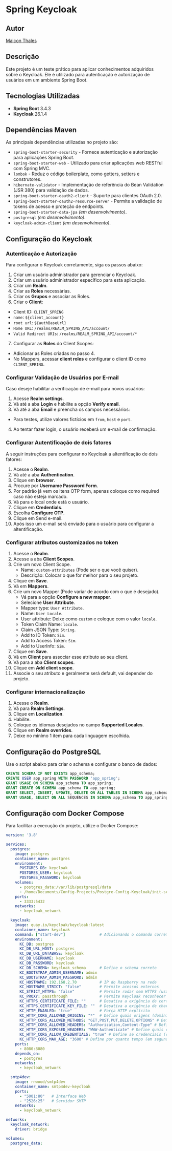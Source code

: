 # Spring Keycloak

## Autor

[Maicon Thales](https://www.linkedin.com/in/maicon-thales-555996110/)

## Descrição

Este projeto é um teste prático para aplicar conhecimentos adquiridos sobre o Keycloak. Ele é utilizado para autenticação e autorização de usuários em um ambiente Spring Boot.

## Tecnologias Utilizadas

- **Spring Boot** 3.4.3
- **Keycloak** 26.1.4

## Dependências Maven

As principais dependências utilizadas no projeto são:

- `spring-boot-starter-security` - Fornece autenticação e autorização para aplicações Spring Boot.
- `spring-boot-starter-web` - Utilizado para criar aplicações web RESTful com Spring MVC.
- `lombok` - Reduz o código boilerplate, como getters, setters e construtores.
- `hibernate-validator` - Implementação de referência do Bean Validation (JSR 380) para validação de dados.
- `spring-boot-starter-oauth2-client` - Suporte para clientes OAuth 2.0.
- `spring-boot-starter-oauth2-resource-server` - Permite a validação de tokens de acesso e proteção de endpoints.
- `spring-boot-starter-data-jpa` *(em desenvolvimento)*.
- `postgresql` *(em desenvolvimento)*.
- `keycloak-admin-client` *(em desenvolvimento)*.

## Configuração do Keycloak

### Autenticação e Autorização

Para configurar o Keycloak corretamente, siga os passos abaixo:

1. Criar um usuário administrador para gerenciar o Keycloak.
2. Criar um usuário administrador específico para esta aplicação.
3. Criar um **Realm**.
4. Criar as **Roles** necessárias.
5. Criar os **Grupos** e associar as Roles.
6. Criar o **Client**:
  - Client ID: `CLIENT_SPRING`
  - `name`: `${client_account}`
  - `root url`: `${authBaseUrl}`
  - `Home URL`: `/realms/REALM_SPRING_API/account/`
  - `Valid Redirect URIs`: `/realms/REALM_SPRING_API/account/*`
7. Configurar as **Roles** do Client Scopes:
  - Adicionar as Roles criadas no passo 4.
  - No Mappers, acessar **client roles** e configurar o client ID como `CLIENT_SPRING`.

### Configurar Validação de Usuários por E-mail

Caso deseje habilitar a verificação de e-mail para novos usuários:

1. Acesse **Realm settings**.
2. Vá até a aba **Login** e habilite a opção **Verify email**.
3. Vá até a aba **Email** e preencha os campos necessários:
  - Para testes, utilize valores fictícios em `from`, `host` e `port`.
4. Ao tentar fazer login, o usuário receberá um e-mail de confirmação.

### Configurar Autentificação de dois fatores

A seguir instruções para configurar no Keycloak a altentificação de dois fatores:

1. Acesse o **Realm**.
2. Vá até a aba **Authentication**.
3. Clique em **browser**.
4. Procure por **Username Password Form**.
5. Por padrão já vem os itens OTP form, apenas coloque como required caso não esteja marcado.
6. Vá para o local onde está o usuário.
7. Clique em **Credentials**.
8. Escolha **Configure OTP**.
9. Clique em Send e-mail.
10. Após isso um e-mail será enviado para o usuário para configurar a altentificação.

### Configurar atributos customizados no token
1. Acesse o **Realm**.
2. Acesse a aba **Client Scopes**.
3. Crie um novo Client Scope.
    - Name: `custom-attributes` (Pode ser o que você quiser).
    - Descrição: Colocar o que for melhor para o seu projeto.
4. Clique em **Save**.
5. Vá em **Mappers**.
6. Crie um novo Mapper (Pode variar de acordo com o que é desejado).
    - Vá para a opção **Configure a new mapper**.
    - Selecione **User Attribute**.
    - Mapper type: `User Attribute`.
    - Name: `User Locale`.
    - User attribute: Deixe como `custom` e coloque com o valor `locale`.
    - Token Claim Name: `locale`.
    - Claim JSON Type: `String`.
    - Add to ID Token: `Sim`.
    - Add to Access Token: `Sim`.
    - Add to UserInfo: `Sim`.
7. Clique em **Save**.
8. Vá em **Client** para associar esse atributo ao seu client.
9. Vá para a aba **Client scopes**.
10. Clique em **Add client scope**.
11. Associe o seu atributo e geralmente será default, vai depender do projeto.

### Configurar internacionalização

1. Acesse o **Realm**.
2. Vá para **Realm Settings**.
3. Clique em **Localization**.
4. Habilite.
5. Coloque os idiomas desejados no campo **Supported Locales**.
6. Clique em **Realm overrides**.
7. Deixe no minímo 1 item para cada linguagem escolhida.

## Configuração do PostgreSQL

Use o script abaixo para criar o schema e configurar o banco de dados:

```sql
CREATE SCHEMA IF NOT EXISTS app_schema;
CREATE USER app_spring WITH PASSWORD 'app_spring';
GRANT USAGE ON SCHEMA app_schema TO app_spring;
GRANT CREATE ON SCHEMA app_schema TO app_spring;
GRANT SELECT, INSERT, UPDATE, DELETE ON ALL TABLES IN SCHEMA app_schema TO app_spring;
GRANT USAGE, SELECT ON ALL SEQUENCES IN SCHEMA app_schema TO app_spring;
```

## Configuração com Docker Compose

Para facilitar a execução do projeto, utilize o Docker Compose:

```yaml
version: '3.8'

services:
  postgres:
    image: postgres
    container_name: postgres
    environment:
      POSTGRES_DB: keycloak
      POSTGRES_USER: keycloak
      POSTGRES_PASSWORD: keycloak
    volumes:
      - postgres_data:/var/lib/postgresql/data
      - /home/Documents/Config-Projects/Postgre-Config-Keycloak/init-schema.sql:/docker-entrypoint-initdb.d/init-schema.sql
    ports:
      - 3333:5432
    networks:
      - keycloak_network

  keycloak:
    image: quay.io/keycloak/keycloak:latest
    container_name: keycloak
    command: ["start-dev"]               # Adicionando o comando correto para iniciar o servidor
    environment:
      KC_DB: postgres
      KC_DB_URL_HOST: postgres
      KC_DB_URL_DATABASE: keycloak
      KC_DB_USERNAME: keycloak
      KC_DB_PASSWORD: keycloak
      KC_DB_SCHEMA: keycloak_schema      # Define o schema correto
      KC_BOOTSTRAP_ADMIN_USERNAME: admin
      KC_BOOTSTRAP_ADMIN_PASSWORD: admin
      KC_HOSTNAME: 192.168.2.70          # IP do Raspberry na rede
      KC_HOSTNAME_STRICT: "false"        # Permite acessos externos
      KC_STRICT_HTTPS: "false"           # Permite rodar sem HTTPS (usar apenas em desenvolvimento!)
      KC_PROXY: passthrough              # Permite Keycloak reconhecer conexões HTTP como seguras
      KC_HTTPS_CERTIFICATE_FILE: ""      # Desativa a exigência de certificado
      KC_HTTPS_CERTIFICATE_KEY_FILE: ""  # Desativa a exigência de chave SSL
      KC_HTTP_ENABLED: "true"            # Força HTTP explícito
      KC_HTTP_CORS_ALLOWED_ORIGINS: "*"  # Define quais origens (domínios ou URLs) têm permissão para acessar o Keycloak. (usar apenas em desenvolvimento!)
      KC_HTTP_CORS_ALLOWED_METHODS: "GET,POST,PUT,DELETE,OPTIONS" # Define quais métodos HTTP são permitidos nas requisições CORS.
      KC_HTTP_CORS_ALLOWED_HEADERS: "Authorization,Content-Type" # Define quais cabeçalhos HTTP podem ser usados nas requisições CORS.
      KC_HTTP_CORS_EXPOSED_HEADERS: "WWW-Authenticate" # Define quais cabeçalhos HTTP podem ser expostos ao cliente (navegador) nas respostas do Keycloak.
      KC_HTTP_CORS_ALLOW_CREDENTIALS: "true" # Define se credenciais (como cookies, tokens ou certificados) podem ser incluídas nas requisições CORS.
      KC_HTTP_CORS_MAX_AGE: "3600" # Define por quanto tempo (em segundos) o navegador pode cachear as informações de CORS.
    ports:
      - 8080:8080
    depends_on:
      - postgres
    networks:
      - keycloak_network

  smtp4dev:
    image: rnwood/smtp4dev
    container_name: smtp4dev-keycloak
    ports:
      - "5001:80"   # Interface Web
      - "2526:25"   # Servidor SMTP
    networks:
      - keycloak_network

networks:
  keycloak_network:
    driver: bridge

volumes:
  postgres_data:
```